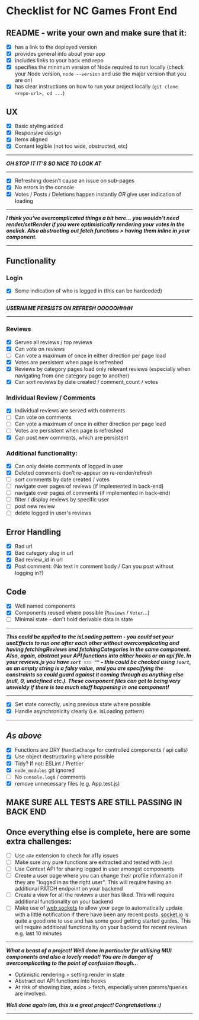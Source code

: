 # Checklist for NC Games Front End

## README - write your own and make sure that it:

- [x] has a link to the deployed version
- [x] provides general info about your app
- [x] includes links to your back end repo
- [x] specifies the minimum version of Node required to run locally (check your Node version, `node --version` and use the major version that you are on)
- [x] has clear instructions on how to run your project locally (`git clone <repo-url>, cd ...`)

## UX

- [x] Basic styling added
- [x] Responsive design
- [x] Items aligned
- [x] Content legible (not too wide, obstructed, etc)

---

**_OH STOP IT IT'S SO NICE TO LOOK AT_**

<!-- Ta! -->

---

- [x] Refreshing doesn’t cause an issue on sub-pages
- [x] No errors in the console
- [x] Votes / Posts / Deletions happen instantly _OR_ give user indication of loading

---

**_I think you've overcomplicated things a bit here... you wouldn't need render/setRender if you were optimistically rendering your votes in the onclick. Also abstracting out fetch functions > having them inline in your component._**

<!-- Fixed this! Added optimistic rendering on voting, posting and deleteing comments! -->

---

## Functionality

### Login

- [x] Some indication of who is logged in (this can be hardcoded)

---

**_USERNAME PERSISTS ON REFRESH OOOOOHHHH_**

---

### Reviews

- [x] Serves all reviews / top reviews
- [x] Can vote on reviews
- [ ] Can vote a maximum of once in either direction per page load
- [x] Votes are persistent when page is refreshed
- [x] Reviews by category pages load only relevant reviews (especially when navigating from one category page to another)
- [x] Can sort reviews by date created / comment_count / votes

### Individual Review / Comments

- [x] Individual reviews are served with comments
- [ ] Can vote on comments
- [ ] Can vote a maximum of once in either direction per page load
- [ ] Votes are persistent when page is refreshed
- [x] Can post new comments, which are persistent

### Additional functionality:

- [x] Can only delete comments of logged in user
- [x] Deleted comments don’t re-appear on re-render/refresh
- [ ] sort comments by date created / votes
- [ ] navigate over pages of reviews (if implemented in back-end)
- [ ] navigate over pages of comments (if implemented in back-end)
- [ ] filter / display reviews by specific user
- [ ] post new review
- [ ] delete logged in user's reviews

## Error Handling

- [x] Bad url
- [x] Bad category slug in url
- [x] Bad review_id in url
- [x] Post comment: (No text in comment body / Can you post without logging in?)

## Code

- [x] Well named components
- [x] Components reused where possible (`Reviews` / `Voter`...)
- [ ] Minimal state - don't hold derivable data in state

---

**_This could be applied to the isLoading pattern - you could set your useEffects to run one after each other without overcomplicating and having fetchingReviews and fetchingCategories in the same component. Also, again, abstract your API functions into either hooks or an api file. In your reviews.js you have `sort === ""` - this could be checked using `!sort`, as an ampty string is a falsy value, and you are specifying the constraints so could guard against it coming through as anything else (null, 0, undefined etc.). These component files can get to being very unwieldy if there is too much stuff happening in one component!_**

---

- [x] Set state correctly, using previous state where possible
- [x] Handle asynchronicity clearly (i.e. isLoading pattern)

---

## **_As above_**

- [x] Functions are DRY (`handleChange` for controlled components / api calls)
- [x] Use object destructuring where possible
- [x] Tidy? If not: ESLint / Prettier
- [x] `node_modules` git ignored
- [ ] No `console.log`s / comments
- [x] remove unnecessary files (e.g. App.test.js)

## MAKE SURE ALL TESTS ARE STILL PASSING IN BACK END

## Once everything else is complete, here are some extra challenges:

- [ ] Use `aXe` extension to check for a11y issues
- [ ] Make sure any pure functions are extracted and tested with `Jest`
- [ ] Use Context API for sharing logged in user amongst components
- [ ] Create a user page where you can change their profile information if they are "logged in as the right user". This will require having an additional PATCH endpoint on your backend
- [ ] Create a view for all the reviews a user has liked. This will require additional functionality on your backend
- [ ] Make use of [web sockets](https://en.wikipedia.org/wiki/WebSocket) to allow your page to automatically update with a little notification if there have been any recent posts. [socket.io](https://socket.io/) is quite a good one to use and has some good getting started guides. This will require additional functionality on your backend for recent reviews e.g. last 10 minutes

---

**_What a beast of a project! Well done in particular for utilising MUI components and also a lovely modal! You are in danger of overcomplicating to the point of confusion though..._**

- Optimistic rendering > setting render in state
- Abstract out API functions into hooks
- At risk of showing bias, axios > fetch, especially when params/queries are involved.

**_Well done again Ian, this is a great project! Congratulations :)_**

---
